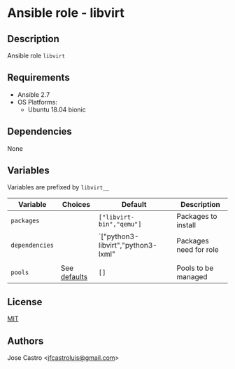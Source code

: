 # Ansible role - libvirt

## Description
Ansible role `libvirt`


## Requirements
- Ansible 2.7
- OS Platforms:
  - Ubuntu 18.04 bionic


## Dependencies
None


## Variables
Variables are prefixed by `libvirt__`

| Variable       | Choices | Default                            | Description            |
| -------------- | ------- | ---------------------------------- | ---------------------- |
| `packages`     |         | `["libvirt-bin","qemu"]`           | Packages to install    |
| `dependencies` |         | `["python3-libvirt","python3-lxml" | Packages need for role |
|                |         |                                    |                        |
| `pools`        | See [defaults](defaults/main.yml)  | `[]`    | Pools to be managed    |



## License
[MIT](https://opensource.org/licenses/MIT)


## Authors
Jose Castro \<jfcastroluis@gmail.com\>
